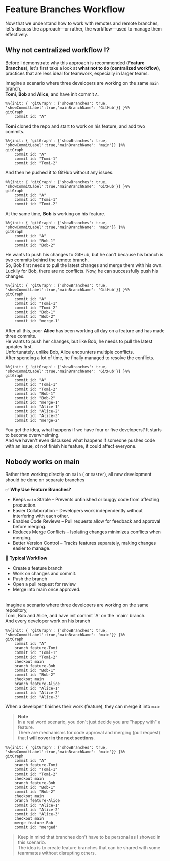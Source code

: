 # Feature Branches Workflow

Now that we understand how to work with remotes and remote branches,<br/>
let's discuss the approach—or rather, the workflow—used to manage them effectively.

## Why not centralized workflow ⁉️

Before I demonstrate why this approach is recommended (**Feature Branches**), let's first take a look at **what not to do (centralized workflow)**,<br>
practices that are less ideal for teamwork, especially in larger teams.

Imagine a scenario where three developers are working on the same `main` branch, <br/>
**Tomi**, **Bob** and **Alice**, and have init commit `A`.

```mermaid
%%{init: { 'gitGraph': {'showBranches': true, 'showCommitLabel':true,'mainBranchName': 'GitHub'}} }%%
gitGraph
    commit id: "A"
```

**Tomi** cloned the repo and start to work on his feature, and add two commits.

```mermaid
%%{init: { 'gitGraph': {'showBranches': true, 'showCommitLabel':true,'mainBranchName': 'main'}} }%%
gitGraph
    commit id: "A"
    commit id: "Tomi-1"
    commit id: "Tomi-2"
```

And then he pushed it to GitHub without any issues.

```mermaid
%%{init: { 'gitGraph': {'showBranches': true, 'showCommitLabel':true,'mainBranchName': 'GitHub'}} }%%
gitGraph
    commit id: "A"
    commit id: "Tomi-1"
    commit id: "Tomi-2"
```

At the same time, **Bob** is working on his feature.

```mermaid
%%{init: { 'gitGraph': {'showBranches': true, 'showCommitLabel':true,'mainBranchName': 'main'}} }%%
gitGraph
    commit id: "A"
    commit id: "Bob-1"
    commit id: "Bob-2"
```

He wants to push his changes to GitHub, but he can't because his branch is two commits behind the remote branch.<br>
So, Bob first needs to pull the latest changes and merge them with his own.<br />
Luckily for Bob, there are no conflicts. Now, he can successfully push his changes.

```mermaid
%%{init: { 'gitGraph': {'showBranches': true, 'showCommitLabel':true,'mainBranchName': 'GitHub'}} }%%
gitGraph
    commit id: "A"
    commit id: "Tomi-1"
    commit id: "Tomi-2"
    commit id: "Bob-1"
    commit id: "Bob-2"
    commit id: "merge-1"
```

After all this, poor **Alice** has been working all day on a feature and has made three commits.<br />
He wants to push her changes, but like Bob, he needs to pull the latest updates first.<br/>
Unfortunately, unlike Bob, Alice encounters multiple conflicts. <br>
After spending a lot of time, he finally managed to resolve the conflicts.

```mermaid
%%{init: { 'gitGraph': {'showBranches': true, 'showCommitLabel':true,'mainBranchName': 'GitHub'}} }%%
gitGraph
    commit id: "A"
    commit id: "Tomi-1"
    commit id: "Tomi-2"
    commit id: "Bob-1"
    commit id: "Bob-2"
    commit id: "merge-1"
    commit id: "Alice-1"
    commit id: "Alice-2"
    commit id: "Alice-3"
    commit id: "merge-2"
```

You get the idea, what happens if we have four or five developers? It starts to become overwhelming.<br />
And we haven't even discussed what happens if someone pushes code with an issue, ot not finish his feature, it could affect everyone.

## Nobody works on main

Rather then working directly on `main` ( or `master`), all new development should be done on separate branches

✅ **Why Use Feature Branches?**

- Keeps `main` Stable – Prevents unfinished or buggy code from affecting production.
- Easier Collaboration – Developers work independently without interfering with each other.
- Enables Code Reviews – Pull requests allow for feedback and approval before merging.
- Reduces Merge Conflicts – Isolating changes minimizes conflicts when merging.
- Better Version Control – Tracks features separately, making changes easier to manage.

🔄 **Typical Workflow**

- Create a feature branch
- Work on changes and commit.
- Push the branch
- Open a pull request for review
- Merge into main once approved.

<br />
Imagine a scenario where three developers are working on the same repository, <br/>
Tomi, Bob and Alice, and have init commit `A` on the `main` branch. <br />
And every developer work on his branch

```mermaid
%%{init: { 'gitGraph': {'showBranches': true, 'showCommitLabel':true,'mainBranchName': 'main'}} }%%
gitGraph
    commit id: "A"
    branch feature-Tomi
    commit id: "Tomi-1"
    commit id: "Tomi-2"
    checkout main
    branch feature-Bob
    commit id: "Bob-1"
    commit id: "Bob-2"
    checkout main
    branch feature-Alice
    commit id: "Alice-1"
    commit id: "Alice-2"
    commit id: "Alice-3"
```

When a developer finishes their work (feature), they can merge it into `main`
> **Note**<br/>
> In a real word scenario, you don't just decide you are "happy with" a feature.<br />
> There are mechanisms for code approval and merging (pull request) that **I will cover in the next sections**.


```mermaid
%%{init: { 'gitGraph': {'showBranches': true, 'showCommitLabel':true,'mainBranchName': 'main'}} }%%
gitGraph
    commit id: "A"
    branch feature-Tomi
    commit id: "Tomi-1"
    commit id: "Tomi-2"
    checkout main
    branch feature-Bob
    commit id: "Bob-1"
    commit id: "Bob-2"
    checkout main
    branch feature-Alice
    commit id: "Alice-1"
    commit id: "Alice-2"
    commit id: "Alice-3"
    checkout main
    merge feature-Bob
    commit id: "merged"
```

> Keep in mind that branches don't have to be personal as I showed in this scenario.<br />
> The idea is to create feature branches that can be shared with some teammates without disrupting others.

<br />
